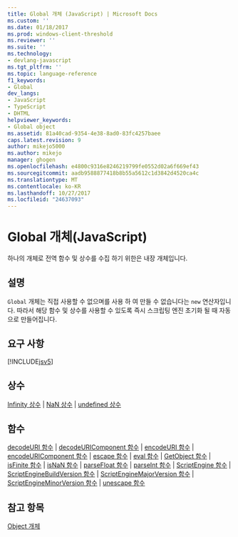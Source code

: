 ```yaml
---
title: Global 개체 (JavaScript) | Microsoft Docs
ms.custom: ''
ms.date: 01/18/2017
ms.prod: windows-client-threshold
ms.reviewer: ''
ms.suite: ''
ms.technology:
- devlang-javascript
ms.tgt_pltfrm: ''
ms.topic: language-reference
f1_keywords:
- Global
dev_langs:
- JavaScript
- TypeScript
- DHTML
helpviewer_keywords:
- Global object
ms.assetid: 81a40cad-9354-4e38-8ad0-83fc4257baee
caps.latest.revision: 9
author: mikejo5000
ms.author: mikejo
manager: ghogen
ms.openlocfilehash: e4800c9316e8246219799fe0552d02a6f669ef43
ms.sourcegitcommit: aadb9588877418b8b55a5612c1d3842d4520ca4c
ms.translationtype: MT
ms.contentlocale: ko-KR
ms.lasthandoff: 10/27/2017
ms.locfileid: "24637093"
---
```

# <a name="global-object-javascript"></a>Global 개체(JavaScript)
하나의 개체로 전역 함수 및 상수를 수집 하기 위한은 내장 개체입니다.  
  
## <a name="remarks"></a>설명  
 `Global` 개체는 직접 사용할 수 없으며를 사용 하 여 만들 수 없습니다는 `new` 연산자입니다. 따라서 해당 함수 및 상수를 사용할 수 있도록 즉시 스크립팅 엔진 초기화 될 때 자동으로 만들어집니다.  
  
## <a name="requirements"></a>요구 사항  
 [!INCLUDE[jsv5](../../javascript/reference/includes/jsv5-md.md)]  
  
## <a name="constants"></a>상수  
 [Infinity 상수](../../javascript/reference/infinity-constant-javascript.md) &#124; [NaN 상수](../../javascript/reference/nan-constant-javascript.md) &#124; [undefined 상수](../../javascript/reference/undefined-constant-javascript.md)  
  
## <a name="functions"></a>함수  
 [decodeURI 함수](../../javascript/reference/decodeuri-function-javascript.md) &#124; [decodeURIComponent 함수](../../javascript/reference/decodeuricomponent-function-javascript.md) &#124; [encodeURI 함수](../../javascript/reference/encodeuri-function-javascript.md) &#124; [encodeURIComponent 함수](../../javascript/reference/encodeuricomponent-function-javascript.md) &#124; [escape 함수](../../javascript/reference/escape-function-javascript.md) &#124; [eval 함수](../../javascript/reference/eval-function-javascript.md) &#124; [GetObject 함수](../../javascript/reference/getobject-function-javascript.md) &#124; [isFinite 함수](../../javascript/reference/isfinite-function-javascript.md) &#124; [isNaN 함수](../../javascript/reference/isnan-function-javascript.md) &#124; [parseFloat 함수](../../javascript/reference/parsefloat-function-javascript.md) &#124; [parseInt 함수](../../javascript/reference/parseint-function-javascript.md) &#124; [ScriptEngine 함수](../../javascript/reference/scriptengine-function-javascript.md) &#124; [ScriptEngineBuildVersion 함수](../../javascript/reference/scriptenginebuildversion-function-javascript.md) &#124; [ScriptEngineMajorVersion 함수](../../javascript/reference/scriptenginemajorversion-function-javascript.md) &#124; [ScriptEngineMinorVersion 함수](../../javascript/reference/scriptengineminorversion-function-javascript.md) &#124; [unescape 함수](../../javascript/reference/unescape-function-javascript.md)  
  
## <a name="see-also"></a>참고 항목  
 [Object 개체](../../javascript/reference/object-object-javascript.md)